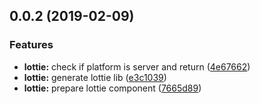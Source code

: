 ## 0.0.2 (2019-02-09)


### Features

* **lottie:** check if platform is server and return ([4e67662](https://github.com/fivethree-team/lottie/commit/4e67662))
* **lottie:** generate lottie lib ([e3c1039](https://github.com/fivethree-team/lottie/commit/e3c1039))
* **lottie:** prepare lottie component ([7665d89](https://github.com/fivethree-team/lottie/commit/7665d89))



